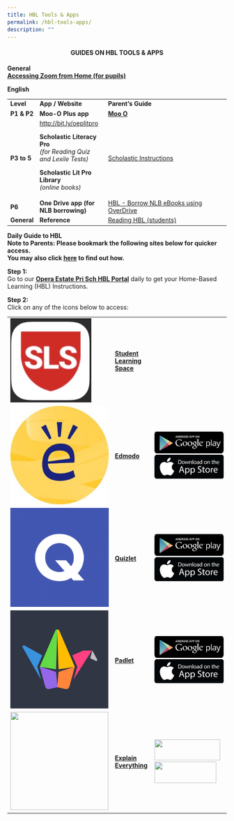```yaml
---
title: HBL Tools & Apps
permalink: /hbl-tools-apps/
description: ""
---
```

<h4 style="text-align: center;"><strong>GUIDES ON HBL TOOLS &amp; APPS</strong></h4>
<p><strong>General<br /></strong><strong><a href="/Accessing-Zoom-from-Home-Pupils.pptx">Accessing Zoom from Home (for pupils)</a></strong></p>
<p><strong>English</strong></p>
<table>
<tbody>
<tr>
<td width="46"><strong>Level</strong></td>
<td width="146"><strong>App / Website</strong></td>
<td width="324"><strong>Parent&rsquo;s Guide</strong></td>
</tr>
<tr>
<td width="46"><strong>P1 &amp; P2</strong></td>
<td width="146"><strong>Moo-O Plus app</strong></td>
<td width="324"><strong><a href="/files/Moo-O.pdf">Moo O</a></strong></td>
</tr>
<tr>
<td width="46"><strong>P3 to 5</strong></td>
<td width="146"><a href="http://bit.ly/oeplitpro">http://bit.ly/oeplitpro</a>
<p><strong>Scholastic Literacy Pro<br /></strong><em>(for Reading Quiz and Lexile Tests)</em></p>
<p><strong>Scholastic Lit Pro Library<br /></strong><em>(online books)</em></p>
</td>
<td width="324"><a href="/files/Scholastic-Instructions.pdf">Scholastic Instructions</a></td>
</tr>
<tr>
<td width="46"><strong>P6</strong></td>
<td width="146"><strong>One Drive app (for NLB borrowing)</strong></td>
<td width="324"><a href="/files/HBL-Borrow-NLB-eBooks-using-OverDrive.pdf">HBL - Borrow NLB eBooks using OverDrive</a></td>
</tr>
<tr>
<td><strong>General</strong></td>
<td><strong>Reference</strong></td>
<td><a href="/files/Reading-HBL-students.pdf">Reading HBL (students)</a></td>
</tr>
</tbody>
</table>
<p><strong>Daily Guide to HBL<br /></strong><strong>Note to Parents: Please bookmark the following sites below for quicker access.&nbsp;<br /></strong><strong>You may also click&nbsp;<a href="https://support.google.com/chrome/answer/188842?co=GENIE.Platform%3DDesktop&amp;hl=en&amp;oco=0">here</a>&nbsp;to find out how.</strong></p>
<p><strong>Step 1:&nbsp;<br /></strong>Go to our&nbsp;<strong><a href="https://sites.google.com/view/oepshbl/home">Opera Estate Pri Sch HBL Portal</a></strong>&nbsp;daily to get your Home-Based Learning (HBL) Instructions.</p>
<p><strong>Step 2:<br /></strong>Click on any of the icons below to access:</p>
<table>
<tbody>
<tr>
<td><a href="https://vle.learning.moe.edu.sg/login"><img src="images/sls1.jpg" /></a></td>
<td><strong> <a href="https://vle.learning.moe.edu.sg/login">Student Learning Space</a></strong></td>
<td>&nbsp;</td>
</tr>
<tr>
<td><a href="https://new.edmodo.com/?go2url=%2Fhome"><img src="images/ed.jpg"/></a></td>
<td><strong> <a href="https://new.edmodo.com/?go2url=%2Fhome">Edmodo</a></strong></td>
<td><strong><a href="https://play.google.com/store/apps/details?id=com.fusionprojects.edmodo&amp;hl=en_SG" target="_blank" rel="noopener"><img src="images/google.jpg" /> </a><a href="https://apps.apple.com/us/app/edmodo/id378352300" target="_blank" rel="noopener"><img src="images/apple.jpg" /></a></strong></td>
</tr>
<tr>
<td><a href="https://quizlet.com/"><img src="images/quiz.png" /></a></td>
<td><a href="https://quizlet.com/"><strong>Quizlet</strong></a></td>
<td><a href="https://play.google.com/store/apps/details?id=com.quizlet.quizletandroid&amp;hl=en_SG" target="_blank" rel="noopener"><img src="images/google.jpg" /> </a><a href="https://apps.apple.com/us/app/quizlet/id546473125" target="_blank" rel="noopener"><img src="images/apple.jpg" /></a></td>
</tr>
<tr>
<td><a href="https://padlet.com/auth/login"><img src="images/pad.png" /></a></td>
<td><a href="https://padlet.com/auth/login"><strong>Padlet</strong></a></td>
<td><a href="https://play.google.com/store/apps/details?id=com.wallwisher.Padlet&amp;hl=en_SG" target="_blank" rel="noopener"><img src="images/google.jpg" /> </a><a href="https://apps.apple.com/us/app/padlet/id834618886" target="_blank" rel="noopener"><img src="images/apple.jpg" /></a></td>
</tr>
<tr>
<td><a href="https://padlet.com/auth/login"><img src="https://operaestatepri.moe.edu.sg/wp-content/uploads/2020/04/download-1.png" sizes="(max-width: 225px) 100vw, 225px" srcset="/wp-content/uploads/2020/04/download-1.png 225w, /wp-content/uploads/2020/04/download-1-150x150.png 150w" alt="" width="225" height="225" /></a></td>
<td><a href="https://padlet.com/auth/login"><strong>Explain Everything</strong></a></td>
<td><a href="https://play.google.com/store/apps/details?id=com.explaineverything.explaineverything&amp;hl=en_SG" target="_blank" rel="noopener"><img src="https://operaestatepri.moe.edu.sg/wp-content/uploads/2020/04/download-on-android-store-300x95.jpg" alt="" width="151" height="48" /></a> <a href="https://apps.apple.com/us/app/explain-everything-whiteboard/id1020339980" target="_blank" rel="noopener"><img src="https://operaestatepri.moe.edu.sg/wp-content/uploads/2020/04/download-on-app-store-300x103.jpg" alt="" width="142" height="49" /></a></td>
</tr>
</tbody>
</table>